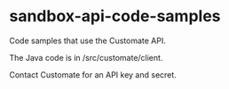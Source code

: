 # sandbox-api-code-samples
Code samples that use the Customate API.

The Java code is in /src/customate/client.

Contact Customate for an API key and secret.
